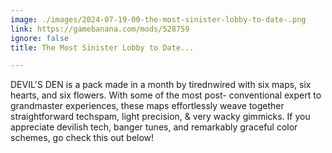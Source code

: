 ```yaml
---
image: ./images/2024-07-19-00-the-most-sinister-lobby-to-date-.png
link: https://gamebanana.com/mods/528759
ignore: false
title: The Most Sinister Lobby to Date...

---
```


DEVIL'S DEN is a pack made in a month by tirednwired with six maps, six hearts, and six flowers. With some of the most post- conventional expert to grandmaster experiences, these maps effortlessly weave together straightforward techspam, light precision, & very wacky gimmicks. If you appreciate devilish tech, banger tunes, and remarkably graceful color schemes, go check this out below!
